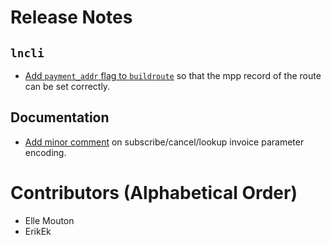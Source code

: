 # Release Notes

## `lncli`

* [Add `payment_addr` flag to `buildroute`](https://github.com/lightningnetwork/lnd/pull/6576)
  so that the mpp record of the route can be set correctly.

## Documentation

* [Add minor comment](https://github.com/lightningnetwork/lnd/pull/6559) on
  subscribe/cancel/lookup invoice parameter encoding.

# Contributors (Alphabetical Order)
* Elle Mouton
* ErikEk
